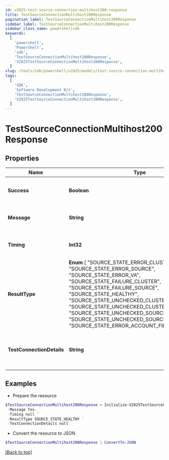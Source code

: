 ```yaml
---
id: v2025-test-source-connection-multihost200-response
title: TestSourceConnectionMultihost200Response
pagination_label: TestSourceConnectionMultihost200Response
sidebar_label: TestSourceConnectionMultihost200Response
sidebar_class_name: powershellsdk
keywords:
  [
    'powershell',
    'PowerShell',
    'sdk',
    'TestSourceConnectionMultihost200Response',
    'V2025TestSourceConnectionMultihost200Response',
  ]
slug: /tools/sdk/powershell/v2025/models/test-source-connection-multihost200-response
tags:
  [
    'SDK',
    'Software Development Kit',
    'TestSourceConnectionMultihost200Response',
    'V2025TestSourceConnectionMultihost200Response',
  ]
---
```


# TestSourceConnectionMultihost200Response

## Properties

| Name | Type | Description | Notes |
| --- | --- | --- | --- |
| **Success** | **Boolean** | Source's test connection status. | [optional] |
| **Message** | **String** | Source's test connection message. | [optional] |
| **Timing** | **Int32** | Source's test connection timing. | [optional] |
| **ResultType** | **Enum** [ "SOURCE_STATE_ERROR_CLUSTER", "SOURCE_STATE_ERROR_SOURCE", "SOURCE_STATE_ERROR_VA", "SOURCE_STATE_FAILURE_CLUSTER", "SOURCE_STATE_FAILURE_SOURCE", "SOURCE_STATE_HEALTHY", "SOURCE_STATE_UNCHECKED_CLUSTER", "SOURCE_STATE_UNCHECKED_CLUSTER_NO_SOURCES", "SOURCE_STATE_UNCHECKED_SOURCE", "SOURCE_STATE_UNCHECKED_SOURCE_NO_ACCOUNTS", "SOURCE_STATE_ERROR_ACCOUNT_FILE_IMPORT" ] | Source's human-readable result type. | [optional] |
| **TestConnectionDetails** | **String** | Source's human-readable test connection details. | [optional] |

## Examples

- Prepare the resource

```powershell
$TestSourceConnectionMultihost200Response = Initialize-V2025TestSourceConnectionMultihost200Response  -Success true `
 -Message Tes. `
 -Timing null `
 -ResultType SOURCE_STATE_HEALTHY `
 -TestConnectionDetails null
```

- Convert the resource to JSON

```powershell
$TestSourceConnectionMultihost200Response | ConvertTo-JSON
```

[[Back to top]](#)
